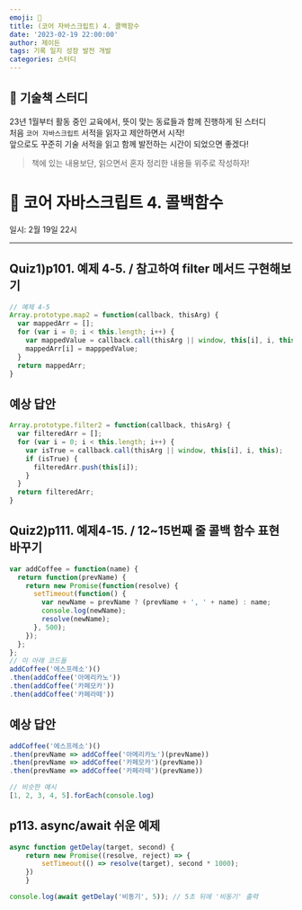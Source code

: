 ```yaml
---
emoji: 🏀
title: (코어 자바스크립트) 4. 콜백함수
date: '2023-02-19 22:00:00'
author: 제이든
tags: 기록 일지 성장 발전 개발
categories: 스터디
---
```


## 🏀 기술책 스터디

23년 1월부터 활동 중인 교육에서, 뜻이 맞는 동료들과 함께 진행하게 된 스터디<br/>
처음 `코어 자바스크립트` 서적을 읽자고 제안하면서 시작!<br/>
앞으로도 꾸준히 기술 서적을 읽고 함께 발전하는 시간이 되었으면 좋겠다!

> 책에 있는 내용보단, 읽으면서 혼자 정리한 내용들 위주로 작성하자!

# 🏅 코어 자바스크립트 4. 콜백함수

일시: 2월 19일 22시

---

## Quiz1)p101. 예제 4-5. / 참고하여 filter 메서드 구현해보기

```jsx
// 예제 4-5
Array.prototype.map2 = function(callback, thisArg) {
  var mappedArr = [];
  for (var i = 0; i < this.length; i++) {
    var mappedValue = callback.call(thisArg || window, this[i], i, this);
    mappedArr[i] = mapppedValue;
  }
  return mappedArr;
}
```

## 예상 답안

```jsx
Array.prototype.filter2 = function(callback, thisArg) {
  var filteredArr = [];
  for (var i = 0; i < this.length; i++) {
    var isTrue = callback.call(thisArg || window, this[i], i, this);
    if (isTrue) {
      filteredArr.push(this[i]);
    }
  }
  return filteredArr;
}
```

## Quiz2)p111. 예제4-15. / 12~15번째 줄 콜백 함수 표현 바꾸기

```jsx
var addCoffee = function(name) {
  return function(prevName) {
    return new Promise(function(resolve) {
      setTimeout(function() {
        var newName = prevName ? (prevName + ', ' + name) : name;
        console.log(newName);
        resolve(newName);
      }, 500);
    });
  };
};
// 이 아래 코드들
addCoffee('에스프레소')()
.then(addCoffee('아메리카노'))
.then(addCoffee('카페모카'))
.then(addCoffee('카페라떼'))
```

## 예상 답안

```jsx
addCoffee('에스프레소')()
.then(prevName => addCoffee('아메리카노')(prevName))
.then(prevName => addCoffee('카페모카')(prevName))
.then(prevName => addCoffee('카페라떼')(prevName))

// 비슷한 예시
[1, 2, 3, 4, 5].forEach(console.log) 
```

## p113. async/await 쉬운 예제

```jsx
async function getDelay(target, second) {
	return new Promise((resolve, reject) => {
		setTimeout(() => resolve(target), second * 1000);
    })
	}

console.log(await getDelay('비동기', 5)); // 5초 뒤에 '비동기' 출력
```

```toc

```
